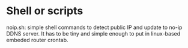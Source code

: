 # Shell or scripts

noip.sh: simple shell commands to detect public IP and update to no-ip DDNS server. It has to be tiny and simple enough to put in linux-based embeded router crontab.
